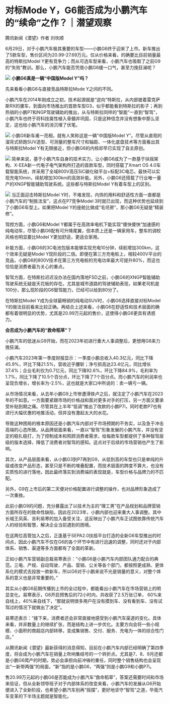 

# 对标Mode Y，G6能否成为小鹏汽车的“续命”之作？｜潜望观察

腾讯新闻《潜望》作者 刘坎顺

6月29日，对于小鹏汽车极其重要的车型——小鹏G6终于迎来了上市。新车推出了5款车型，售价区间为20.99-27.69万元。仅从价格来看，的确要比目前销量最高的特斯拉Model
Y更有竞争力；而从可选车型来看，小鹏汽车也吸取了之前G9的“失败”教训。那么，小鹏汽车能否凭借小鹏G6缓一口气，甚至力挽狂澜呢？

![](https://inews.gtimg.com/om_bt/OHAkwMFrKa7EzNe5mtEw_GYlZ_GdQ8yY5LwqWczKtI77QAA/1000)
**小鹏G6真是一辆“中国版Model Y”吗？**

先来看看小鹏G6与直接竞品特斯拉Mode Y之间的不同。

小鹏汽车在2014年刚成立之初，技术起源就是“逆向”特斯拉，从内部披着雷克萨斯RX的骡车，到面向市场推出的首款车型G3，似乎都能看到特斯拉的影子；再到热销的小鹏P7和NGP驾驶辅助的推出，从与特斯拉同样的“智能”一直到“智驾”，小鹏汽车也终于将科技属性植入骨髓并巩固，只是这种信念并没有想象中那么坚定，这也给小鹏汽车的消沉埋了伏笔。

![](https://inews.gtimg.com/om_bt/Omp26eY2nsHDA3yFSq5875jNfodRkAEPJcav5WMFdTKP8AA/1000)
小鹏G6新车甫一亮相，就有人笑称这是一辆“中国版Model
Y”。尽管从直观的溜背式轿跑SUV造型、可测量的整车尺寸和轴距、一体化底盘技术等方面看出其与特斯拉Model
Y有无限接近，但小鹏G6的内核却早已实现了自主原创。

![](https://inews.gtimg.com/om_bt/O7ZXnTeHqcQPD8M6bI_d8OLZVJnaKCl3ymKDmTtXRt5tMAA/1000)
简单来说，基于小鹏汽车自身的技术实力，让小鹏G6成为了一款基于扶摇架构、X-EEA新一代电子电气架构所打造的首款车型，同时搭载了Xmart OS
4.0车载智能系统，并采用了全域800V高压SiC碳化硅平台+标配3C电芯，最快可以实现充电10min，续航增加300km的高效补能。另外，小鹏G6还搭载了行业唯一量产的XNGP智能辅助驾驶系统。这些都与特斯拉Model
Y有着车型上的区别。

![](https://inews.gtimg.com/om_bt/OE6k-Js7ubEI4XURwKY8joRMEZXqJTRCtp6lMnv0GlVlMAA/1000)
当正面迎击特斯拉Model Y时，不难发现，内饰的用料和舒适性方面一直都是小鹏汽车的“制胜法宝”，这点在P7竞争Model
3时就已出现，而这种优势也延续到了小鹏G6车型上。如果把Model Y的座舱比做成“毛坯房”，那小鹏G6无疑是“精装修”。

驾控方面，小鹏G6和Model
Y都属于在高效率电机下能实现“傻快傻快”加速感的纯电动车，尽管小鹏G6配有可升降尾翼，但本质上还是一辆家用车，整车的调校风格也明显要比Model
Y更加舒适，更适合家用。

补能方面，小鹏G6的3C电池包版本能够实现充电10分钟，续航增加300km，这个效率无疑是Model
Y现阶段的二倍。即便在第三方充电桩上，相较400V平台的竞品，小鹏G6的800V技术在第三方充电桩的充电功率最大可提升80%，而这也恰恰是消费者最为关心的重点。

智驾方面，在特斯拉迟迟没办法在国内落地FSD之前，小鹏G6的XNGP智能辅助驾驶系统无疑是天花板的存在。尤其是城市道路的驾驶辅助表现，如果老司机是100分，那么现阶段的G6智驾能力，已经可以给到80分了。

在特斯拉Model Y成为全球最畅销的纯电动SUV时，小鹏G6选择直接对标Model
Y的做法目前看来比较正确。再结合上述来看，小鹏G6在舒适性和技术层面的确都有着很明显的优势，尤其是20.99万元起的售价，这使得小鹏G6更具有诱惑力。

**会否成为小鹏汽车的“救命稻草”？**

小鹏汽车的低迷从G9开始，而在2023年初进行重大人事调整后，更想用G6来力挽狂澜。

小鹏汽车2023年第一季度财报显示：一季度小鹏总收入40.3亿元，同比下降45.9%，环比下降21.5%，营收近乎腰斩；净亏损高达23.4亿元，同比增长37.4%；企业毛利仅为0.7亿元，同比下降92.6%，环比下降84.9%，毛利率为1.7%，同比下降了10.5个百分点，环比下降了7个百分点。而小鹏汽车的利润率也呈现负增长，增长率为-2.5%，这也就是大家口中所说的：卖一辆亏一辆。

从市场情况来看，从去年小鹏G9上市惨遭滑铁卢之后，就注定了小鹏汽车在2023年的不如意。一方面要紧跟市场的价格战和面对更多对手的打压，另一方面又要承受补贴到期之痛。尽管其在上半年“低调”推出了改款的小鹏P7i，同时老款P7也有进行大幅优惠的地推活动，但并没有激起太大的水花。

导致这种困局的根本原因还是小鹏汽车内部对于市场预期的不务实，以及急于冲击高端的心态所致。从品牌层面来看，一直以“智驾”形象发展的小鹏汽车，并没有坚定的稳扎稳打，为了控制成本和照顾消费者需求，给每款车型都提供了多种智驾层级的版本选择，降低了消费者对智驾的感知。这点对于后续的市场营销也产生了影响。

其次，从产品层面来看，从小鹏G3到P7再到G9，从低到高的车型也只是单纯的升级或改变产品形态，甚至只是不断的堆叠配置，而技术层面的跨度不算大，也没有实质性的进行落地，因此最终落实到消费端的表现就是，车型价格与品牌力的不匹配。

另外，G9在上市后的第二天便对价格配置进行调整的操作，也对品牌形象造成了一次重挫。

此前小鹏G9的问题，充分暴露出了以技术为主的“理工男”在产品规划和品牌营销方面所存在的致命性缺陷，因此在2023年，小鹏内部也迎来重大人事调整。其中长城王凤英、吉利易寒的加入备受关注，这反映出了小鹏汽车正试图依靠传统汽车人的经验和智慧，解决企业当前遇到的困境。

在这两位高管加入之后，正逢基于SEPA2.0扶摇平台打造的全新G6车型推出的时间点，因此小鹏汽车不仅在G6的各个环节中有进行迅速的调整，同时还对于内部体系、销售、渠道等多方面都有了全面的革新。

正如小鹏汽车营销副总裁易寒表示：“小鹏G6是小鹏汽车内部团队通力配合的典范。三电、产规、自动驾驶、产品、营销、公关等各个部门，都按照更成熟、更体系化的模式去投放一款新车，所以G6对于小鹏来说不光是销量的意义，对整个体系的意义也是非常重要的。”

其实从小鹏G6前期传播到上市的全过程中，都能看出小鹏汽车在市场营销上的明显变化。易寒表示，G6开启预售后的72小时内，共收获了2.5万张订单，
60%来自线上，40%来自线下，“那就说明很多用户在没有摸到车、没有看到车、没有试驾过的情况下就做出了决定”。

易寒还表示：“接下来，消费者还会非常直接地感受到小鹏汽车渠道的变化。具体来看，并非数量上的继续扩张，而是结构上进一步优化。主要方向会将一些小规模、小面积的商超店内部转移，变成集销售、交付、服务、充电为一体的综合性门店。”

从腾讯新闻《潜望》最新获得的消息得知，目前在小鹏汽车内部已经明确了第四季度，将会成为小鹏汽车在销量上吹响集结号的一个转折点。尤其是7、8、9月还都是小鹏G6爬产的时期，势必会承担向前冲锋的重任，同时整个销售结构也会呈现出“一新带两强”的局面，“新”指的是小鹏G6，“两强”则是小鹏G9和小鹏P7i。

售20.99万元起的小鹏G6是否能成为小鹏汽车“救命稻草”，答案还需要时间和市场来验证，但从全新领导班子对于内部体系的改变来看，小鹏汽车的发展从G6开始便进入了全新阶段，也希望小鹏汽车别再“摇摆”，更好地坚守“智驾”之道，毕竟汽车变革的下半场主题就是智能化。

